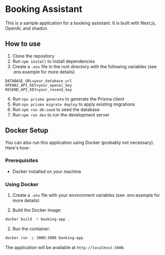# Booking Assistant

This is a sample application for a booking assistant. It is built with Next.js, OpenAI, and shadcn.

## How to use

1. Clone the repository
2. Run `npm install` to install dependencies
3. Create a `.env` file in the root directory with the following variables (see .env.example for more details)
```env
DATABASE_URL=your_database_url
OPENAI_API_KEY=your_openai_key
RESEND_API_KEY=your_resend_key
```

4. Run `npx prisma generate` to generate the Prisma client
5. Run `npx prisma migrate deploy` to apply existing migrations
6. Run `npm run db:seed` to seed the database
7. Run `npm run dev` to run the development server



## Docker Setup

You can also run this application using Docker (probably not necessary). Here's how:

### Prerequisites

- Docker installed on your machine

### Using Docker

1. Create a `.env` file with your environment variables (see .env.example for more details)

2. Build the Docker image:
```bash
docker build -t booking-app .
```

2. Run the container:
```bash
docker run -p 3000:3000 booking-app
```

The application will be available at `http://localhost:3000`.
